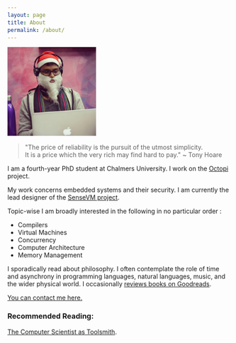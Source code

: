 ```yaml
---
layout: page
title: About
permalink: /about/
---
```


<img src="https://raw.githubusercontent.com/Abhiroop/Abhiroop.github.io/master/image.jpg" width="200" height="200" />


> "The price of reliability is the pursuit of the utmost simplicity.   
> It is a price which the very rich may find hard to pay." ~ Tony Hoare

I am a fourth-year PhD student at Chalmers University. I work on the [Octopi](https://octopi.chalmers.se) project.

My work concerns embedded systems and their security. I am currently the lead designer of the [SenseVM project](https://github.com/svenssonjoel/Sense-VM). 

Topic-wise I am broadly interested in the following in no particular order :

- Compilers
- Virtual Machines
- Concurrency
- Computer Architecture
- Memory Management

I sporadically read about philosophy. I often contemplate the role of time and asynchrony in programming languages, natural languages, music, and the wider physical world. I occasionally [reviews books on Goodreads](https://abhiroop.github.io/books/).

[You can contact me here.](mailto:sarkara@chalmers.se)
<!-- I majorly program in Haskell and C. I hacked on the Glasgow Haskell Compiler (GHC) to add support for vector instruction for my Masters. In a past life, I used to be a JVM aficionado and ended up knowing some dark secrets about the JLS and the JVM GC mechanisms.  -->

### Recommended Reading:

[The Computer Scientist as Toolsmith](https://www.cs.unc.edu/~brooks/Toolsmith-CACM.pdf).

